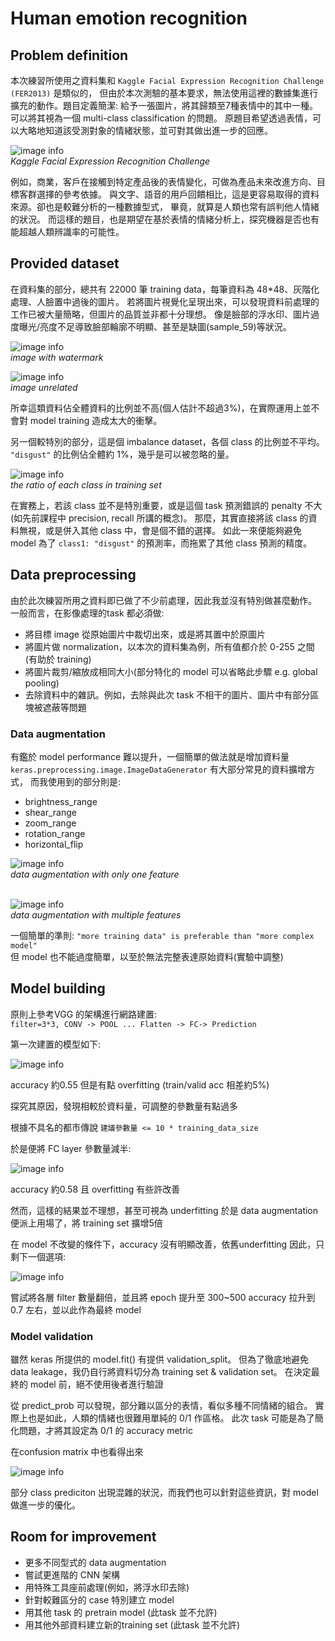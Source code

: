 # Human emotion recognition

## Problem definition
本次練習所使用之資料集和 `Kaggle Facial Expression Recognition Challenge (FER2013)` 是類似的，
但由於本次測驗的基本要求，無法使用這裡的數據集進行擴充的動作。題目定義簡潔:
給予一張圖片，將其歸類至7種表情中的其中一種。可以將其視為一個 multi-class classification 的問題。
原題目希望透過表情，可以大略地知道該受測對象的情緒狀態，並可對其做出進一步的回應。<br>

![image info](images/front_page.PNG) <br>
*Kaggle Facial Expression Recognition Challenge*

例如，商業，客戶在接觸到特定產品後的表情變化，可做為產品未來改進方向、目標客群選擇的參考依據。
與文字、語音的用戶回饋相比，這是更容易取得的資料來源。卻也是較難分析的一種數據型式，
畢竟，就算是人類也常有誤判他人情緒的狀況。
而這樣的題目，也是期望在基於表情的情緒分析上，探究機器是否也有能超越人類辨識率的可能性。

## Provided dataset
在資料集的部分，總共有 22000 筆 training data，每筆資料為 48*48、灰階化處理、人臉置中過後的圖片。
若將圖片視覺化呈現出來，可以發現資料前處理的工作已被大量簡略，但圖片的品質並非都十分理想。
像是臉部的浮水印、圖片過度曝光/亮度不足導致臉部輪廓不明顯、甚至是缺圖(sample_59)等狀況。

![image info](images/sample_115.PNG) <br>
*image with watermark*

![image info](images/sample_59.PNG) <br>
*image unrelated*


所幸這類資料佔全體資料的比例並不高(個人估計不超過3%)，在實際運用上並不會對 model training 造成太大的衝擊。

另一個較特別的部分，這是個 imbalance dataset，各個 class 的比例並不平均。
`"disgust"` 的比例佔全體約 1%，幾乎是可以被忽略的量。

![image info](images/classes_ratio.PNG) <br>
*the ratio of each class in training set*

在實務上，若該 class 並不是特別重要，或是這個 task 預測錯誤的 penalty 不大
(如先前課程中 precision, recall 所講的概念)。
那麼，其實直接將該 class 的資料無視，或是併入其他 class 中，會是個不錯的選擇。
如此一來便能夠避免 model 為了 `class1: "disgust"` 的預測率，而拖累了其他 class 預測的精度。

## Data preprocessing
由於此次練習所用之資料即已做了不少前處理，因此我並沒有特別做甚麼動作。
一般而言，在影像處理的task 都必須做:
* 將目標 image 從原始圖片中裁切出來，或是將其置中於原圖片
* 將圖片做 normalization，以本次的資料集為例，所有值都介於 0-255 之間(有助於 training)
* 將圖片裁剪/縮放成相同大小(部分特化的 model 可以省略此步驟 e.g. global pooling)
* 去除資料中的雜訊。例如，去除與此次 task 不相干的圖片、圖片中有部分區塊被遮蔽等問題

### Data augmentation
有鑑於 model performance 難以提升，一個簡單的做法就是增加資料量
`keras.preprocessing.image.ImageDataGenerator` 有大部分常見的資料擴增方式，
而我使用到的部分則是:
* brightness_range
* shear_range
* zoom_range
* rotation_range
* horizontal_flip

![image info](images/image_aug1.PNG) <br>
*data augmentation with only one feature*  <br><br>

![image info](images/image_aug2.PNG) <br>
*data augmentation with multiple features*

一個簡單的準則: `"more training data" is preferable than "more complex model"`<br>
但 model 也不能過度簡單，以至於無法完整表達原始資料(實驗中調整)


## Model building
原則上參考VGG 的架構進行網路建置: <br>
`filter=3*3, CONV -> POOL ... Flatten -> FC-> Prediction`

第一次建置的模型如下:

![image info](images/model_plot0.PNG) <br>

accuracy 約0.55 但是有點 overfitting (train/valid acc 相差約5%)

探究其原因，發現相較於資料量，可調整的參數量有點過多

根據不具名的都市傳說 `建議參數量 <= 10 * training_data_size`

於是便將 FC layer 參數量減半:

![image info](images/model_plot1.PNG) <br>

accuracy 約0.58 且 overfitting 有些許改善

然而，這樣的結果並不理想，甚至可視為 underfitting
於是 data augmentation 便派上用場了，將 training set 擴增5倍

在 model 不改變的條件下，accuracy 沒有明顯改善，依舊underfitting
因此，只剩下一個選項:

![image info](images/inception.PNG) <br>

嘗試將各層 filter 數量翻倍，並且將 epoch 提升至 300~500
accuracy 拉升到 0.7 左右，並以此作為最終 model

### Model validation
雖然 keras 所提供的 model.fit() 有提供 validation_split。
但為了徹底地避免 data leakage，我仍自行將資料切分為 training set & validation set。
在決定最終的 model 前，絕不使用後者進行驗證

從 predict_prob 可以發現，部分難以區分的表情，看似多種不同情緒的組合。
實際上也是如此，人類的情緒也很難用單純的 0/1 作區格。
此次 task 可能是為了簡化問題，才將其設定為 0/1 的 accuracy metric

在confusion matrix 中也看得出來<br>

![image info](images/confusion.PNG) <br>

 部分 class prediciton 出現混雜的狀況，而我們也可以針對這些資訊，對 model 做進一步的優化。

## Room for improvement
* 更多不同型式的 data augmentation
* 嘗試更進階的 CNN 架構
* 用特殊工具座前處理(例如，將浮水印去除)
* 針對較難區分的 case 特別建立 model
* 用其他 task 的 pretrain model (此task 並不允許)
* 用其他外部資料建立新的training set (此task 並不允許)
